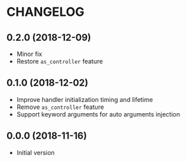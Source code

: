 # CHANGELOG

## 0.2.0 (2018-12-09)

- Minor fix
- Restore `as_controller` feature

## 0.1.0 (2018-12-02)

- Improve handler initialization timing and lifetime
- Remove `as_controller` feature
- Support keyword arguments for auto arguments injection

## 0.0.0 (2018-11-16)

- Initial version
